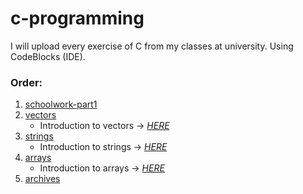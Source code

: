 # c-programming
I will upload every exercise of C from my classes at university. Using CodeBlocks (IDE).


### Order:
1. [schoolwork-part1](/schoolwork-part1)
2. [vectors](/vectors)
    * Introduction to vectors -> [_HERE_](https://github.com/lopez-tomas/c-programming/blob/main/vectors/introductory.md)
3. [strings](/strings)
    * Introduction to strings -> [_HERE_](https://github.com/lopez-tomas/c-programming/blob/main/strings/introductory.md)
4. [arrays](/arrays)
    * Introduction to arrays -> [_HERE_](https://github.com/lopez-tomas/c-programming/blob/main/arrays/introductory.md)
5. [archives](/archives)